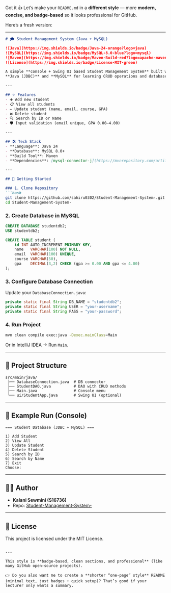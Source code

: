 Got it 👍 Let’s make your `README.md` in a **different style** — more **modern, concise, and badge-based** so it looks professional for GitHub.

Here’s a fresh version:

---

````markdown
# 🎓 Student Management System (Java + MySQL)

![Java](https://img.shields.io/badge/Java-24-orange?logo=java)
![MySQL](https://img.shields.io/badge/MySQL-8.0-blue?logo=mysql)
![Maven](https://img.shields.io/badge/Maven-Build-red?logo=apache-maven)
![License](https://img.shields.io/badge/License-MIT-green)

A simple **console + Swing UI based Student Management System** built with  
**Java (JDBC)** and **MySQL** for learning CRUD operations and database integration.

---

## ✨ Features
- ➕ Add new student  
- 📋 View all students  
- ✏️ Update student (name, email, course, GPA)  
- ❌ Delete student  
- 🔍 Search by ID or Name  
- 🛡 Input validation (email unique, GPA 0.00–4.00)

---

## 🛠 Tech Stack
- **Language**: Java 24  
- **Database**: MySQL 8.0+  
- **Build Tool**: Maven  
- **Dependencies**: [mysql-connector-j](https://mvnrepository.com/artifact/com.mysql/mysql-connector-j)  

---

## 🚀 Getting Started

### 1. Clone Repository
```bash
git clone https://github.com/sahiru0302/Student-Management-System-.git
cd Student-Management-System-
````

### 2. Create Database in MySQL

```sql
CREATE DATABASE studentdb2;
USE studentdb2;

CREATE TABLE student (
    id INT AUTO_INCREMENT PRIMARY KEY,
    name   VARCHAR(100) NOT NULL,
    email  VARCHAR(100) UNIQUE,
    course VARCHAR(50),
    gpa    DECIMAL(3,2) CHECK (gpa >= 0.00 AND gpa <= 4.00)
);
```

### 3. Configure Database Connection

Update your `DatabaseConnection.java`:

```java
private static final String DB_NAME = "studentdb2";
private static final String USER = "your-username";
private static final String PASS = "your-password";
```

### 4. Run Project

```bash
mvn clean compile exec:java -Dexec.mainClass=Main
```

Or in IntelliJ IDEA → Run `Main`.

---

## 📂 Project Structure

```
src/main/java/
 ├── DatabaseConnection.java  # DB connector
 ├── StudentDAO.java          # DAO with CRUD methods
 ├── Main.java                # Console menu
 └── ui/StudentApp.java       # Swing UI (optional)
```

---

## 📸 Example Run (Console)

```
=== Student Database (JDBC + MySQL) ===

1) Add Student
2) View All
3) Update Student
4) Delete Student
5) Search by ID
6) Search by Name
7) Exit
Choose: 
```

---

## 👨‍💻 Author

* **Kalani Sewmini (S16736)**
* Repo: [Student-Management-System-](https://github.com/sahiru0302/Student-Management-System-.git)

---

## 📜 License

This project is licensed under the MIT License.

```

---

This style is **badge-based, clean sections, and professional** (like many GitHub open-source projects).  

👉 Do you also want me to create a **shorter “one-page” style** README (minimal text, just badges + quick setup)? That’s good if your lecturer only wants a summary.
```
